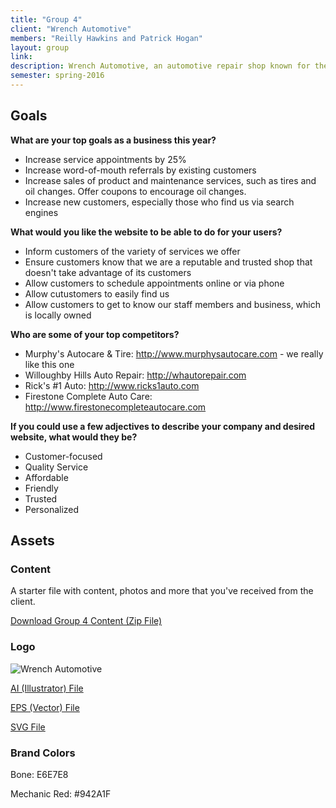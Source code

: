```yaml
---
title: "Group 4"
client: "Wrench Automotive"
members: "Reilly Hawkins and Patrick Hogan"
layout: group
link: 
description: Wrench Automotive, an automotive repair shop known for their personalized and high-quality service.
semester: spring-2016
---
```


## Goals

**What are your top goals as a business this year?**

* Increase service appointments by 25%
* Increase word-of-mouth referrals by existing customers
* Increase sales of product and maintenance services, such as tires and oil changes.  Offer coupons to encourage oil changes.
* Increase new customers, especially those who find us via search engines

**What would you like the website to be able to do for your users?**

* Inform customers of the variety of services we offer
* Ensure customers know that we are a reputable and trusted shop that doesn't take advantage of its customers
* Allow customers to schedule appointments online or via phone
* Allow cutustomers to easily find us
* Allow customers to get to know our staff members and business, which is locally owned

**Who are some of your top competitors?**

* Murphy's Autocare & Tire: http://www.murphysautocare.com - we really like this one
* Willoughby Hills Auto Repair: http://whautorepair.com
* Rick's #1 Auto: http://www.ricks1auto.com
* Firestone Complete Auto Care: http://www.firestonecompleteautocare.com

**If you could use a few adjectives to describe your company and desired website, what would they be?**

* Customer-focused
* Quality Service
* Affordable
* Friendly
* Trusted
* Personalized

## Assets

### Content

A starter file with content, photos and more that you've received from the client.  

<a href="/class/groups/assets/group4/Group-4-Content.zip">Download Group 4 Content (Zip File)</a>

### Logo
<img src="/class/groups/assets/group4/wrench.svg" alt="Wrench Automotive" />

<a href="/class/groups/assets/group4/wrench.ai">AI (Illustrator) File</a>

<a href="/class/groups/assets/group4/wrench.eps">EPS (Vector) File</a>

<a href="/class/groups/assets/group4/wrench.svg">SVG File</a>

### Brand Colors

Bone: E6E7E8

Mechanic Red: #942A1F